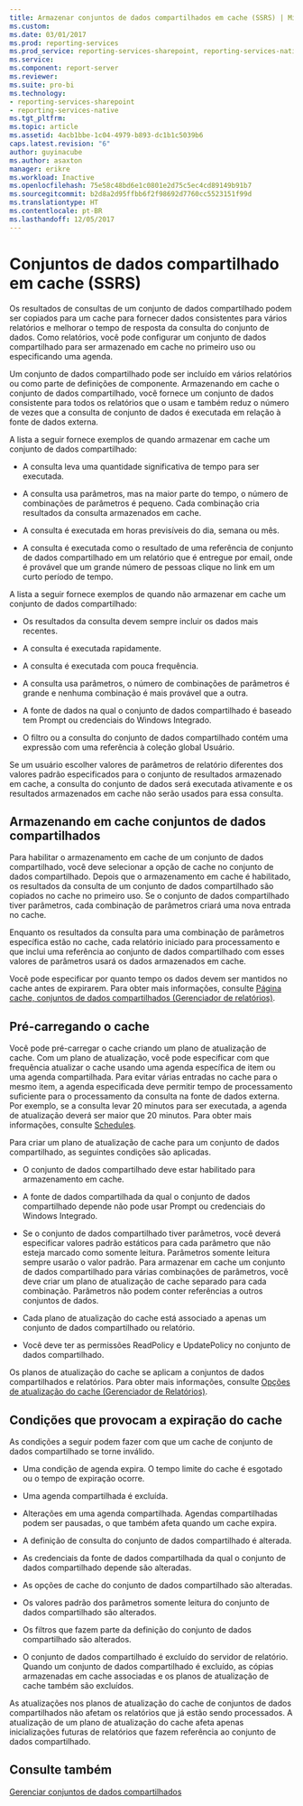 ```yaml
---
title: Armazenar conjuntos de dados compartilhados em cache (SSRS) | Microsoft Docs
ms.custom: 
ms.date: 03/01/2017
ms.prod: reporting-services
ms.prod_service: reporting-services-sharepoint, reporting-services-native
ms.service: 
ms.component: report-server
ms.reviewer: 
ms.suite: pro-bi
ms.technology:
- reporting-services-sharepoint
- reporting-services-native
ms.tgt_pltfrm: 
ms.topic: article
ms.assetid: 4acb1bbe-1c04-4979-b893-dc1b1c5039b6
caps.latest.revision: "6"
author: guyinacube
ms.author: asaxton
manager: erikre
ms.workload: Inactive
ms.openlocfilehash: 75e58c48bd6e1c0801e2d75c5ec4cd89149b91b7
ms.sourcegitcommit: b2d8a2d95ffbb6f2f98692d7760cc5523151f99d
ms.translationtype: HT
ms.contentlocale: pt-BR
ms.lasthandoff: 12/05/2017
---
```

# <a name="cache-shared-datasets-ssrs"></a>Conjuntos de dados compartilhado em cache (SSRS)
  Os resultados de consultas de um conjunto de dados compartilhado podem ser copiados para um cache para fornecer dados consistentes para vários relatórios e melhorar o tempo de resposta da consulta do conjunto de dados. Como relatórios, você pode configurar um conjunto de dados compartilhado para ser armazenado em cache no primeiro uso ou especificando uma agenda.  
  
 Um conjunto de dados compartilhado pode ser incluído em vários relatórios ou como parte de definições de componente. Armazenando em cache o conjunto de dados compartilhado, você fornece um conjunto de dados consistente para todos os relatórios que o usam e também reduz o número de vezes que a consulta de conjunto de dados é executada em relação à fonte de dados externa.  
  
 A lista a seguir fornece exemplos de quando armazenar em cache um conjunto de dados compartilhado:  
  
-   A consulta leva uma quantidade significativa de tempo para ser executada.  
  
-   A consulta usa parâmetros, mas na maior parte do tempo, o número de combinações de parâmetros é pequeno. Cada combinação cria resultados da consulta armazenados em cache.  
  
-   A consulta é executada em horas previsíveis do dia, semana ou mês.  
  
-   A consulta é executada como o resultado de uma referência de conjunto de dados compartilhado em um relatório que é entregue por email, onde é provável que um grande número de pessoas clique no link em um curto período de tempo.  
  
 A lista a seguir fornece exemplos de quando não armazenar em cache um conjunto de dados compartilhado:  
  
-   Os resultados da consulta devem sempre incluir os dados mais recentes.  
  
-   A consulta é executada rapidamente.  
  
-   A consulta é executada com pouca frequência.  
  
-   A consulta usa parâmetros, o número de combinações de parâmetros é grande e nenhuma combinação é mais provável que a outra.  
  
-   A fonte de dados na qual o conjunto de dados compartilhado é baseado tem Prompt ou credenciais do Windows Integrado.  
  
-   O filtro ou a consulta do conjunto de dados compartilhado contém uma expressão com uma referência à coleção global Usuário.  
  
 Se um usuário escolher valores de parâmetros de relatório diferentes dos valores padrão especificados para o conjunto de resultados armazenado em cache, a consulta do conjunto de dados será executada ativamente e os resultados armazenados em cache não serão usados para essa consulta.  
  
## <a name="caching-shared-datasets"></a>Armazenando em cache conjuntos de dados compartilhados  
 Para habilitar o armazenamento em cache de um conjunto de dados compartilhado, você deve selecionar a opção de cache no conjunto de dados compartilhado. Depois que o armazenamento em cache é habilitado, os resultados da consulta de um conjunto de dados compartilhado são copiados no cache no primeiro uso. Se o conjunto de dados compartilhado tiver parâmetros, cada combinação de parâmetros criará uma nova entrada no cache.  
  
 Enquanto os resultados da consulta para uma combinação de parâmetros específica estão no cache, cada relatório iniciado para processamento e que inclui uma referência ao conjunto de dados compartilhado com esses valores de parâmetros usará os dados armazenados em cache.  
  
 Você pode especificar por quanto tempo os dados devem ser mantidos no cache antes de expirarem. Para obter mais informações, consulte [Página cache, conjuntos de dados compartilhados &#40;Gerenciador de relatórios&#41;](http://msdn.microsoft.com/library/eac372e9-d2a1-48a8-bbe5-09d101df16ea).  
  
## <a name="preloading-the-cache"></a>Pré-carregando o cache  
 Você pode pré-carregar o cache criando um plano de atualização de cache. Com um plano de atualização, você pode especificar com que frequência atualizar o cache usando uma agenda específica de item ou uma agenda compartilhada. Para evitar várias entradas no cache para o mesmo item, a agenda especificada deve permitir tempo de processamento suficiente para o processamento da consulta na fonte de dados externa. Por exemplo, se a consulta levar 20 minutos para ser executada, a agenda de atualização deverá ser maior que 20 minutos. Para obter mais informações, consulte [Schedules](../../reporting-services/subscriptions/schedules.md).  
  
 Para criar um plano de atualização de cache para um conjunto de dados compartilhado, as seguintes condições são aplicadas.  
  
-   O conjunto de dados compartilhado deve estar habilitado para armazenamento em cache.  
  
-   A fonte de dados compartilhada da qual o conjunto de dados compartilhado depende não pode usar Prompt ou credenciais do Windows Integrado.  
  
-   Se o conjunto de dados compartilhado tiver parâmetros, você deverá especificar valores padrão estáticos para cada parâmetro que não esteja marcado como somente leitura. Parâmetros somente leitura sempre usarão o valor padrão. Para armazenar em cache um conjunto de dados compartilhado para várias combinações de parâmetros, você deve criar um plano de atualização de cache separado para cada combinação. Parâmetros não podem conter referências a outros conjuntos de dados.  
  
-   Cada plano de atualização do cache está associado a apenas um conjunto de dados compartilhado ou relatório.  
  
-   Você deve ter as permissões ReadPolicy e UpdatePolicy no conjunto de dados compartilhado.  
  
 Os planos de atualização do cache se aplicam a conjuntos de dados compartilhados e relatórios. Para obter mais informações, consulte [Opções de atualização do cache &#40;Gerenciador de Relatórios&#41;](http://msdn.microsoft.com/library/227da40c-6bd2-48ec-aa9c-50ce6c1ca3a6).  
  
## <a name="conditions-that-cause-cache-expiration"></a>Condições que provocam a expiração do cache  
 As condições a seguir podem fazer com que um cache de conjunto de dados compartilhado se torne inválido.  
  
-   Uma condição de agenda expira. O tempo limite do cache é esgotado ou o tempo de expiração ocorre.  
  
-   Uma agenda compartilhada é excluída.  
  
-   Alterações em uma agenda compartilhada. Agendas compartilhadas podem ser pausadas, o que também afeta quando um cache expira.  
  
-   A definição de consulta do conjunto de dados compartilhado é alterada.  
  
-   As credenciais da fonte de dados compartilhada da qual o conjunto de dados compartilhado depende são alteradas.  
  
-   As opções de cache do conjunto de dados compartilhado são alteradas.  
  
-   Os valores padrão dos parâmetros somente leitura do conjunto de dados compartilhado são alterados.  
  
-   Os filtros que fazem parte da definição do conjunto de dados compartilhado são alterados.  
  
-   O conjunto de dados compartilhado é excluído do servidor de relatório. Quando um conjunto de dados compartilhado é excluído, as cópias armazenadas em cache associadas e os planos de atualização de cache também são excluídos.  
  
 As atualizações nos planos de atualização do cache de conjuntos de dados compartilhados não afetam os relatórios que já estão sendo processados. A atualização de um plano de atualização do cache afeta apenas inicializações futuras de relatórios que fazem referência ao conjunto de dados compartilhado.  
  
## <a name="see-also"></a>Consulte também  
 [Gerenciar conjuntos de dados compartilhados](../../reporting-services/report-data/manage-shared-datasets.md)  
  
  
